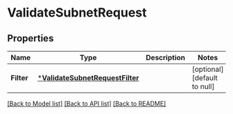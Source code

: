 # ValidateSubnetRequest

## Properties
Name | Type | Description | Notes
------------ | ------------- | ------------- | -------------
**Filter** | [***ValidateSubnetRequestFilter**](ValidateSubnetRequest_filter.md) |  | [optional] [default to null]

[[Back to Model list]](../README.md#documentation-for-models) [[Back to API list]](../README.md#documentation-for-api-endpoints) [[Back to README]](../README.md)


